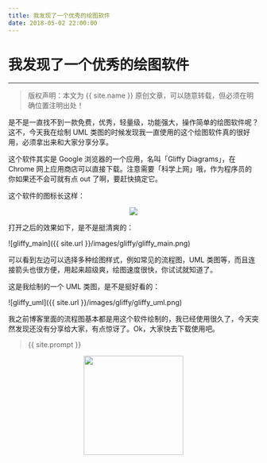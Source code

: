 ```yaml
---
title: 我发现了一个优秀的绘图软件
date: 2018-05-02 22:00:00
---
```

# 我发现了一个优秀的绘图软件
***
> 版权声明：本文为 {{ site.name }} 原创文章，可以随意转载，但必须在明确位置注明出处！

是不是一直找不到一款免费，优秀，轻量级，功能强大，操作简单的绘图软件呢？这不，今天我在绘制 UML 类图的时候发现我一直使用的这个绘图软件真的很好用，必须拿出来和大家分享分享。

这个软件其实是 Google 浏览器的一个应用，名叫「Gliffy Diagrams」，在 Chrome 网上应用商店可以直接下载。注意需要「科学上网」哦，作为程序员的你如果还不会可就有点 out 了啊，要赶快搞定它。

这个软件的图标长这样：

<div  align="center">
<img src="http://cdeveloper.cn/gliffy/gliffy.png"/>
</div>

打开之后的效果如下，是不是挺清爽的：

![gliffy_main]({{ site.url }}/images/gliffy/gliffy_main.png)

可以看到左边可以选择多种绘图样式，例如常见的流程图，UML 类图等，而且连接箭头也很方便，用起来超级爽，绘图速度很快，你试试就知道了。

这是我绘制的一个 UML 类图，是不是挺好看的：

![gliffy_uml]({{ site.url }}/images/gliffy/gliffy_uml.png)

我之前博客里面的流程图基本都是用这个软件绘制的，我已经使用很久了，今天突然发现还没有分享给大家，有点惊讶了。Ok，大家快去下载使用吧。

> {{ site.prompt }}

<div  align="center">
<img src="http://cdeveloper.cn/images/wechart.jpg" width = "200" height = "200"/>
